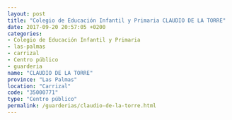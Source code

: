 ```yaml
---
layout: post
title: "Colegio de Educación Infantil y Primaria CLAUDIO DE LA TORRE"
date: 2017-09-20 20:57:05 +0200
categories:
- Colegio de Educación Infantil y Primaria
- las-palmas
- carrizal
- Centro público
- guarderia
name: "CLAUDIO DE LA TORRE"
province: "Las Palmas"
location: "Carrizal"
code: "35000771"
type: "Centro público"
permalink: /guarderias/claudio-de-la-torre.html
---
```

